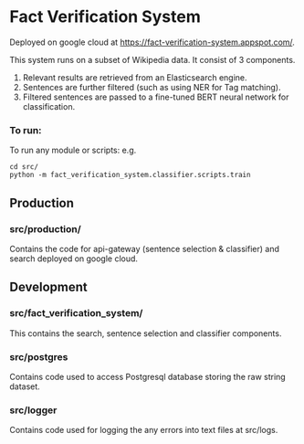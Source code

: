# Fact Verification System
Deployed on google cloud at https://fact-verification-system.appspot.com/.

This system runs on a subset of Wikipedia data.
It consist of 3 components. 
  1. Relevant results are retrieved from an Elasticsearch engine.
  2. Sentences are further filtered (such as using NER for Tag matching).
  3. Filtered sentences are passed to a fine-tuned BERT neural network for classification.

### To run:
To run any module or scripts:
e.g.
```
cd src/
python -m fact_verification_system.classifier.scripts.train
```
## Production
### src/production/
Contains the code for api-gateway (sentence selection & classifier) and search deployed on google cloud.

## Development
### src/fact_verification_system/
This contains the search, sentence selection and classifier components.
### src/postgres
Contains code used to access Postgresql database storing the raw string dataset.
### src/logger
Contains code used for logging the any errors into text files at src/logs.
